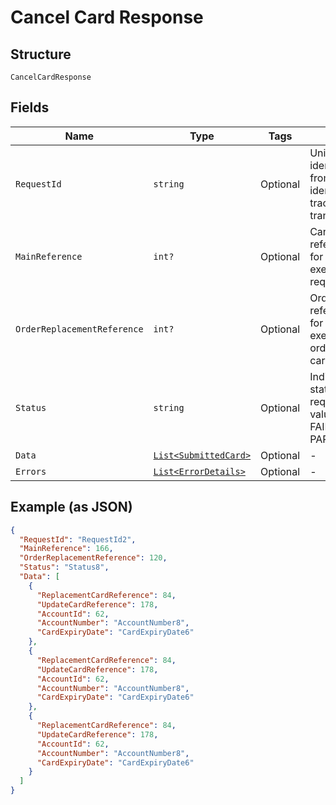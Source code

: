 
# Cancel Card Response

## Structure

`CancelCardResponse`

## Fields

| Name | Type | Tags | Description |
|  --- | --- | --- | --- |
| `RequestId` | `string` | Optional | Unique request identifier passed from end user. This identifier helps in tracing a transaction |
| `MainReference` | `int?` | Optional | Cancel card reference number for tracking the execution of the request. |
| `OrderReplacementReference` | `int?` | Optional | Order replacement reference number for tracking the execution of the order replacement cards request. |
| `Status` | `string` | Optional | Indicates overall status of the request. Allowed values: SUCCESS, FAILED, PARTIAL_SUCCESS |
| `Data` | [`List<SubmittedCard>`](../../doc/models/submitted-card.md) | Optional | - |
| `Errors` | [`List<ErrorDetails>`](../../doc/models/error-details.md) | Optional | - |

## Example (as JSON)

```json
{
  "RequestId": "RequestId2",
  "MainReference": 166,
  "OrderReplacementReference": 120,
  "Status": "Status8",
  "Data": [
    {
      "ReplacementCardReference": 84,
      "UpdateCardReference": 178,
      "AccountId": 62,
      "AccountNumber": "AccountNumber8",
      "CardExpiryDate": "CardExpiryDate6"
    },
    {
      "ReplacementCardReference": 84,
      "UpdateCardReference": 178,
      "AccountId": 62,
      "AccountNumber": "AccountNumber8",
      "CardExpiryDate": "CardExpiryDate6"
    },
    {
      "ReplacementCardReference": 84,
      "UpdateCardReference": 178,
      "AccountId": 62,
      "AccountNumber": "AccountNumber8",
      "CardExpiryDate": "CardExpiryDate6"
    }
  ]
}
```

